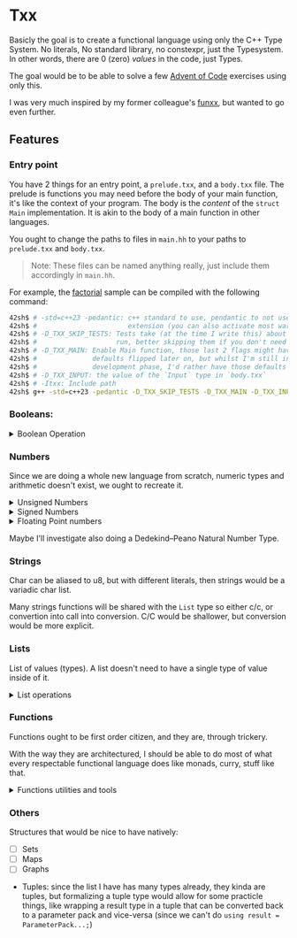 Txx
===

Basicly the goal is to create a functional language using only the C++ Type
System. No literals, No standard library, no constexpr, just the Typesystem.
In other words, there are 0 (zero) *values* in the code, just Types.

The goal would be to be able to solve a few [Advent of
Code](https://adventofcode.com/) exercises using only this.

I was very much inspired by my former colleague's
[funxx](https://github.com/VokunGahrotLaas/funxx), but wanted to go even
further.

Features
--------

### Entry point

You have 2 things for an entry point, a `prelude.txx`, and a `body.txx` file.
The prelude is functions you may need before the body of your main function,
it's like the context of your program. The body is the *content* of the `struct
Main` implementation. It is akin to the body of a main function in other
languages.

You ought to change the paths to files in `main.hh` to your paths to
`prelude.txx` and `body.txx`.

> Note: These files can be named anything really, just include them accordingly
in `main.hh`.

For example, the [factorial](./samples/factorial) sample can be compiled with the following command:
```sh
42sh$ # -std=c++23 -pedantic: c++ standard to use, pendantic to not use language
42sh$ #                       extension (you can also activate most warnings)
42sh$ # -D_TXX_SKIP_TESTS: Tests take (at the time I write this) about 1.5s to
42sh$ #                    run, better skipping them if you don't need them
42sh$ # -D_TXX_MAIN: Enable Main function, those last 2 flags might have their
42sh$ #              defaults flipped later on, but whilst I'm still in
42sh$ #              development phase, I'd rather have those defaults
42sh$ # -D_TXX_INPUT: the value of the `Input` type in `body.txx`
42sh$ # -Itxx: Include path
42sh$ g++ -std=c++23 -pedantic -D_TXX_SKIP_TESTS -D_TXX_MAIN -D_TXX_INPUT="bu10" -Itxx main.cc
```

### Booleans:

<details>
<summary>Boolean Operation</summary>

- [x] Literals
- [x] And
- [x] Not
- [x] Or
- [x] Xor

</details>

### Numbers

Since we are doing a whole new language from scratch, numeric types and
arithmetic doesn't exist, we ought to recreate it.

<details>
<summary>Unsigned Numbers</summary>

<details>
<summary>BigUnsigned</summary>

- [x] Incrementation
- [ ] Decrementation
- [x] Addition
- [x] Subtraction
- [x] LeftShift
- [ ] RightShift
- [x] Multiplication
- [x] Division
- [x] Mod
- [x] LT
- [x] LE
- [x] GT
- [x] GE
- [x] EQ
- [ ] NEQ

</details>

<details>
<summary>Unsigned8 Numbers</summary>

- [x] Incrementation
- [x] Decrementation
- [x] Addition
- [x] Subtraction
- [x] LeftShift
- [x] RightShift
- [x] Multiplication
- [x] Division
- [x] Mod
- [x] LT
- [x] LE
- [x] GT
- [x] GE
- [x] EQ
- [ ] NEQ

</details>

<details>
<summary>Unsigned32 Numbers</summary>

- [ ] Incrementation
- [ ] Decrementation
- [ ] Addition
- [ ] Subtraction
- [ ] LeftShift
- [ ] RightShift
- [ ] Multiplication
- [ ] Division
- [ ] Mod
- [ ] LT
- [ ] LE
- [ ] GT
- [ ] GE
- [ ] EQ
- [ ] NEQ

</details>

</details>

<details>
<summary>Signed Numbers</summary>

<details>
<summary>Signed8 Numbers</summary>

- [ ] Incrementation
- [ ] Decrementation
- [ ] Addition
- [ ] Subtraction
- [ ] LeftShift
- [ ] RightShift
- [ ] Multiplication
- [ ] Division
- [ ] LT
- [ ] LE
- [ ] GT
- [ ] GE
- [ ] EQ
- [ ] NEQ

</details>

<details>
<summary>Signed32 Numbers</summary>

- [ ] Incrementation
- [ ] Decrementation
- [ ] Addition
- [ ] Subtraction
- [ ] LeftShift
- [ ] RightShift
- [ ] Multiplication
- [ ] Division
- [ ] LT
- [ ] LE
- [ ] GT
- [ ] GE
- [ ] EQ
- [ ] NEQ

</details>

</details>

<details>
<summary>Floating Point numbers</summary>

If I want to support more usecases, I *should* support floating point numbers,
or rather, IEEE754 binary single and double precision numbers.

binary16 is practicly useless, representation space is narrow and approximations
are big, and decimal floating point is for non computer people (who - in all
likelyhood - won't use this).

<details>
<summary>Single Precision</summary>

<details>
<summary>Constants</summary>

- [ ] +Zero
- [ ] -Zero
- [ ] +Inf
- [ ] -Inf
- [ ] Epsilon

</details>

- [ ] Incrementation
- [ ] Decrementation
- [ ] Addition
- [ ] Subtraction
- [ ] LeftShift
- [ ] RightShift
- [ ] Multiplication
- [ ] Division
- [ ] LT
- [ ] LE
- [ ] GT
- [ ] GE
- [ ] EQ
- [ ] NEQ

</details>

<details>
<summary>Double Precision</summary>

<details>
<summary>Constants</summary>

- [ ] +Zero
- [ ] -Zero
- [ ] +Inf
- [ ] -Inf
- [ ] Epsilon

</details>

- [ ] Incrementation
- [ ] Decrementation
- [ ] Addition
- [ ] Subtraction
- [ ] LeftShift
- [ ] RightShift
- [ ] Multiplication
- [ ] Division
- [ ] LT
- [ ] LE
- [ ] GT
- [ ] GE
- [ ] EQ
- [ ] NEQ

</details>
</details>

Maybe I'll investigate also doing a Dedekind–Peano Natural Number Type.

### Strings

Char can be aliased to u8, but with different literals, then strings would be
a variadic char list.

Many strings functions will be shared with the `List` type so either c/c, or
convertion into call into conversion. C/C would be shallower, but conversion
would be more explicit.

### Lists

List of values (types). A list doesn't need to have a single type of value
inside of it.

<details>
<summary>List operations</summary>

- [x] Prepend
- [x] Append
- [x] Reverse
- [ ] Set i-th
- [ ] AllOf
- [ ] NoneOf
- [x] Map
- [x] FoldL
- [x] FoldR
- [ ] i-th
- [ ] Concat

</details>

### Functions

Functions ought to be first order citizen, and they are, through trickery.

With the way they are architectured, I should be able to do most of what every
respectable functional language does like monads, curry, stuff like that.

<details>
<summary>Functions utilities and tools</summary>

- [x] Functions
- [x] Apply
- [x] Ternary
- [ ] Combine
- [ ] Curry
- [ ] Uncurry

</details>

### Others

Structures that would be nice to have natively:
- [ ] Sets
- [ ] Maps
- [ ] Graphs

- Tuples: since the list I have has many types already, they kinda are tuples,
  but formalizing a tuple type would allow for some practicle things, like
  wrapping a result type in a tuple that can be converted back to a parameter
  pack and vice-versa (since we can't do `using result = ParameterPack...;`)

